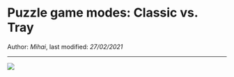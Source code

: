 # Puzzle game modes: Classic vs. Tray

Author: *Mihai*, last modified: _27/02/2021_

---

![](https://www.youtube-nocookie.com/embed/Hu9HW_IMIHw?w=800&h=450)